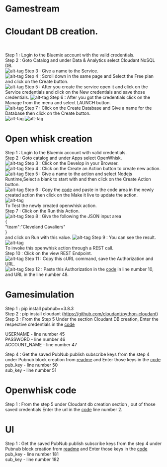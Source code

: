 # Gamestream 

# Cloudant DB creation.
<br>

Step 1 : Login to the Bluemix account with the valid credentials.<br>
Step 2 : Goto Catalog and under Data & Analytics select Cloudant NoSQL DB.<br>
![alt-tag](https://github.com/shyampurk/Gamestream/blob/master/screenshots/cloudantdb/cl1.png)
Step 3 : Give a name to the Service.<br>
![alt-tag](https://github.com/shyampurk/Gamestream/blob/master/screenshots/cloudantdb/cl2.png)
Step 4 : Scroll down in the same page and Select the Free plan and click on the Create button.<br>
![alt-tag](https://github.com/shyampurk/Gamestream/blob/master/screenshots/cloudantdb/cl3.png)
Step 5 : After you create the service open it and click on the Service credentials and click on the New credentials and save those credentials.
![alt-tag](https://github.com/shyampurk/Gamestream/blob/master/screenshots/cloudantdb/cl4.png)
Step 6 : After you got the credentials click on the Manage from the menu and select LAUNCH button.<br>
![alt-tag](https://github.com/shyampurk/Gamestream/blob/master/screenshots/cloudantdb/cl5.png)
Step 7 : Click on the Create Database and Give a name for the Database then click on the Create button.<br>
![alt-tag](https://github.com/shyampurk/Gamestream/blob/master/screenshots/cloudantdb/cl6.png)
![alt-tag](https://github.com/shyampurk/Gamestream/blob/master/screenshots/cloudantdb/cl7.png)


# Open whisk creation

Step 1 : Login to the Bluemix account with valid credentials.<br>
Step 2 : Goto catalog and under Apps select OpenWhisk.<br>
![alt-tag](https://github.com/shyampurk/Gamestream/blob/master/screenshots/openwhisk/op1.png)
Step 3 : Click on the Develop in your Browser.<br>
![alt-tag](https://github.com/shyampurk/Gamestream/blob/master/screenshots/openwhisk/op2.png)
Step 4 : Click on the Create an Action button to create new action.<br>
![alt-tag](https://github.com/shyampurk/Gamestream/blob/master/screenshots/openwhisk/op3.png)
Step 5 : Give a name to the action and select Nodejs Runtime,Select a blank to start with and then click on the Create Action button.<br>
![alt-tag](https://github.com/shyampurk/Gamestream/blob/master/screenshots/openwhisk/op4.png)
Step 6 : Copy the [code](https://github.com/shyampurk/Gamestream/blob/master/openwhisk/main.js) and paste in the code area in the newly created action then click on the Make it live to update the action. <br>
![alt-tag](https://github.com/shyampurk/Gamestream/blob/master/screenshots/openwhisk/op5.png)
<br>To Test the newly created openwhisk action.<br> 
Step 7 : Click on the Run this Action.<br>
![alt-tag](https://github.com/shyampurk/Gamestream/blob/master/screenshots/openwhisk/op6.png)
Step 8 :  Give the following the JSON input area<br>
	{<br>
		"team":"Cleveland Cavaliers"<br>
	}<br>
and click on Run with this value.
![alt-tag](https://github.com/shyampurk/Gamestream/blob/master/screenshots/openwhisk/op7.png)
Step 9 : You can see the result.<br>
![alt-tag](https://github.com/shyampurk/Gamestream/blob/master/screenshots/openwhisk/op8.png)
<br> To invoke this openwhisk action through a REST call.<br> 
Step 10 : Click on the view REST Endpoint.<br>
![alt-tag](https://github.com/shyampurk/Gamestream/blob/master/screenshots/openwhisk/op9.png)
Step 11 : Copy this cURL command, save the Authorization and URL.<br>
![alt-tag](https://github.com/shyampurk/Gamestream/blob/master/screenshots/openwhisk/op10.png)
Step 12 : Paste this Authorization in the [code](https://github.com/shyampurk/Gamestream/blob/master/Block/main.js) in line number 10, and URL in the line number 48.


# Gamesimulation

Step 1 : pip install pubnub==3.8.3 <br>
Step 2 : pip install cloudant (https://github.com/cloudant/python-cloudant)<br>
Step 3 : From the Step 5 Under the section Cloudant DB creation, Enter the respective credentials in the
[code](https://github.com/shyampurk/Gamestream/blob/master/Gamesimulation/gamesimulation.py)

USERNAME  - line number 45 <br>
PASSWORD - line number 46 <br>
ACCOUNT_NAME - line number 47 <br>

Step 4 : Get the saved PubNub publish subscribe keys from the step 4 under Pubnub block creation from 
[readme](https://github.com/shyampurk/Gamestream/blob/master/Block/readme.md) and Enter those keys in the [code](https://github.com/shyampurk/Gamestream/blob/master/Gamesimulation/gamesimulation.py)
pub_key - line number 50 <br>
sub_key - line number 51 <br>


# Openwhisk code
Step 1 : From the step 5 under Cloudant db creation section , out of those saved credentials Enter the url in the [code](https://github.com/shyampurk/Gamestream/blob/master/Openwhisk/main.js) line number 2.


# UI

Step 1 : Get the saved PubNub publish subscribe keys from the step 4 under Pubnub block creation from 
[readme](https://github.com/shyampurk/Gamestream/blob/master/Block/readme.md) and Enter those keys in the [code](https://github.com/shyampurk/Gamestream/blob/master/Gamesimulation/gamesimulation.py)
pub_key - line number 181 <br>
sub_key - line number 182 <br>

	
